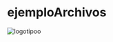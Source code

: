 # ejemploArchivos

![logotipoo](https://user-images.githubusercontent.com/23465376/58756914-9635a580-84c6-11e9-91bb-c483df9cf9b5.png)
